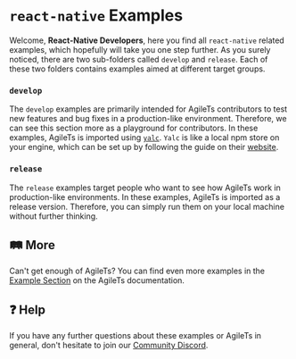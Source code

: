 # `react-native` Examples

Welcome, **React-Native Developers**,
here you find all `react-native` related examples, which hopefully will take you one step further.
As you surely noticed, there are two sub-folders called `develop` and `release`.
Each of these two folders contains examples aimed at different target groups.

### `develop`

The `develop` examples are primarily intended for AgileTs contributors
to test new features and bug fixes in a production-like environment.
Therefore, we can see this section more as a playground for contributors.
In these examples, AgileTs is imported using [`yalc`](https://github.com/wclr/yalc).
`Yalc` is like a local npm store on your engine, which can be set up by following the guide on their [website](https://github.com/wclr/yalc).

### `release`

The `release` examples target people who want to see how AgileTs work in production-like environments.
In these examples, AgileTs is imported as a release version.
Therefore, you can simply run them on your local machine without further thinking.

## 🛤 More

Can't get enough of AgileTs?
You can find even more examples in the [Example Section](https://agile-ts.org/docs/examples/react-native) on the AgileTs documentation.

## ❓ Help

If you have any further questions about these examples or AgileTs in general,
don't hesitate to join our [Community Discord](https://discord.gg/T9GzreAwPH).
